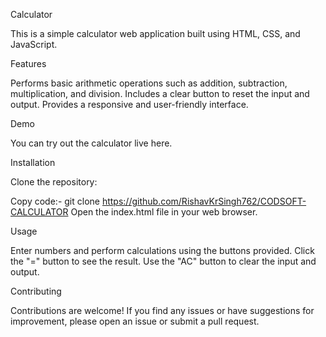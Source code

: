 Calculator

This is a simple calculator web application built using HTML, CSS, and JavaScript.


Features

Performs basic arithmetic operations such as addition, subtraction, multiplication, and division.
Includes a clear button to reset the input and output.
Provides a responsive and user-friendly interface.

Demo

You can try out the calculator live here.

Installation

Clone the repository:

Copy code:-
git clone https://github.com/RishavKrSingh762/CODSOFT-CALCULATOR
Open the index.html file in your web browser.

Usage

Enter numbers and perform calculations using the buttons provided.
Click the "=" button to see the result.
Use the "AC" button to clear the input and output.

Contributing

Contributions are welcome! If you find any issues or have suggestions for improvement, please open an issue or submit a pull request.
